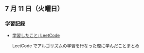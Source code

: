 ## 7 月 11 日（火曜日）

### 学習記録

- [学習したこと: LeetCode](https://github.com/DaisukeKarasawa/blog/tree/main/day-7-11/leetcode)

  LeetCode でアルゴリズムの学習を行なった際に学んだことまとめ
